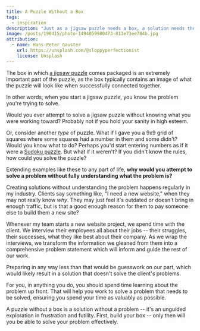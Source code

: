 ```yaml
---
title: A Puzzle Without a Box
tags:
  - inspiration
description: "Just as a jigsaw puzzle needs a box, a solution needs the thing that will focus and guide it to success."
image: /posts/190415/photo-1494059980473-813e73ee784b.jpg
attribution:
  - name: Hans-Peter Gauster
    url: https://unsplash.com/@sloppyperfectionist
    license: Unsplash
---
```


The box in which [a jigsaw puzzle](https://en.wikipedia.org/wiki/Jigsaw_puzzle) comes packaged is an extremely important part of the puzzle, as the box typically contains an image of what the puzzle will look like when successfully connected together.

In other words, when you start a jigsaw puzzle, you know the problem you're trying to solve.

Would you ever attempt to solve a jigsaw puzzle without knowing what you were working toward? Probably not if you hold your sanity in high esteem.

Or, consider another _type_ of puzzle. What if I gave you a 9x9 grid of squares where some squares had a number in them and some didn't? Would you know what to do? Perhaps you'd start entering numbers as if it were a [Sudoku puzzle](https://en.wikipedia.org/wiki/Sudoku). But what if it weren't? If you didn't know the rules, how could you solve the puzzle?

Extending examples like these to any part of life, **why would you attempt to solve a problem without fully understanding what the problem is?**

Creating solutions without understanding the problem happens regularly in my industry. Clients say something like, "I need a new website," when they may not really know _why_. They may just feel it's outdated or doesn't bring in enough traffic, but is that a good enough reason for them to pay someone else to build them a new site?

Whenever my team starts a new website project, we spend time with the client. We interview their employees all about their jobs -- their struggles, their successes, what they like best about their company. As we wrap the interviews, we transform the information we gleaned from them into a comprehensive problem statement which will inform and guide the rest of our work.

Preparing in any way less than that would be guesswork on our part, which would likely result in a solution that doesn't solve the client's problems.

For you, in anything you do, you should spend time learning about the problem up front. That will help you work to solve a problem that needs to be solved, ensuring you spend your time as valuably as possible.

A puzzle without a box is a solution without a problem -- it's an unguided exploration in frustration and futility. First, build your box -- only then will you be able to solve your problem effectively.
